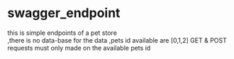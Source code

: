 # swagger_endpoint
this is simple endpoints of a pet store                  
,there is no data-base for the data
,pets id available are [0,1,2]
GET & POST requests must only made on the available pets id 
